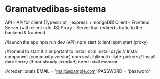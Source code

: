 # Gramatvedibas-sistema


API - API for client (Typescript + express + mongoDB)
Client - Frontend Server (with client side JS)
Proxy - Server that redirects trafic to the backend & frontend


//launch the app
npm run dev (API)
npm start (client)
npm start (proxy)

//fronend
to start it is important to install
npm install dayjs
// Install component (community version)
npm install @mui/x-date-pickers
// Install date library (if not already installed)
npm install moment

//credentionals
EMAIL = 'mail@example.com'
 PASSWORD = 'password'